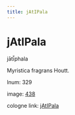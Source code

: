 ```yaml
---
title: jAtIPala
---
```


# jAtIPala

jātī̆phala  <div n="P" />Myristica fragrans Houtt.

lnum: 329

image: [438](https://www.sanskrit-lexicon.uni-koeln.de/scans/csl-apidev/servepdf.php?dict=snp&page=438)

cologne link: [jAtIPala](https://sanskrit-lexicon.uni-koeln.de/scans/csl-apidev/getword.php?dict=snp&key=jAtIPala)

